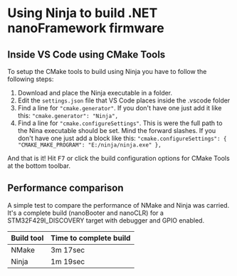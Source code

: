 # Using Ninja to build .NET **nanoFramework** firmware

## Inside VS Code using CMake Tools

To setup the CMake tools to build using Ninja you have to follow the following steps:

1. Download and place the Ninja executable in a folder.
2. Edit the `settings.json` file that VS Code places inside the .vscode folder
3. Find a line for `"cmake.generator"`. If you don't have one just add it like this: `"cmake.generator": "Ninja",`
4. Find a line for `"cmake.configureSettings"`. This is were the full path to the Nina executable should be set. Mind the forward slashes.
If you don't have one just add a block like this: `"cmake.configureSettings": { "CMAKE_MAKE_PROGRAM": "E:/ninja/ninja.exe" },`

And that is it! Hit <kbd>F7</kbd> or click the build configuration options for CMake Tools at the bottom toolbar.

## Performance comparison

A simple test to compare the performance of NMake and Ninja was carried. It's a complete build (nanoBooter and nanoCLR) for a STM32F429I_DISCOVERY target with debugger and GPIO enabled.

| Build tool | Time to complete build |
| --- |  --- |
| NMake | 3m 17sec |
| Ninja | 1m 19sec |
